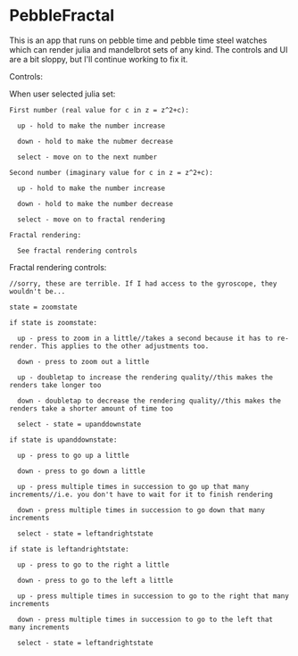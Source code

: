 # PebbleFractal

  This is an app that runs on pebble time and pebble time steel watches which can render julia and mandelbrot sets of any kind. The controls and UI are a bit sloppy, but I'll continue working to fix it.

Controls:

  When user selected julia set:

    First number (real value for c in z = z^2+c):

      up - hold to make the number increase

      down - hold to make the nubmer decrease

      select - move on to the next number

    Second number (imaginary value for c in z = z^2+c):

      up - hold to make the number increase

      down - hold to make the number decrease

      select - move on to fractal rendering

    Fractal rendering:

      See fractal rendering controls
  
  Fractal rendering controls:

    //sorry, these are terrible. If I had access to the gyroscope, they wouldn't be...

    state = zoomstate

    if state is zoomstate:

      up - press to zoom in a little//takes a second because it has to re-render. This applies to the other adjustments too.

      down - press to zoom out a little

      up - doubletap to increase the rendering quality//this makes the renders take longer too

      down - doubletap to decrease the rendering quality//this makes the renders take a shorter amount of time too

      select - state = upanddownstate

    if state is upanddownstate:

      up - press to go up a little

      down - press to go down a little

      up - press multiple times in succession to go up that many increments//i.e. you don't have to wait for it to finish rendering

      down - press multiple times in succession to go down that many increments

      select - state = leftandrightstate

    if state is leftandrightstate:

      up - press to go to the right a little

      down - press to go to the left a little

      up - press multiple times in succession to go to the right that many increments

      down - press multiple times in succession to go to the left that many increments

      select - state = leftandrightstate
